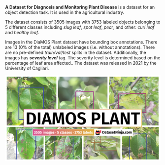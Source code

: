 **A Dataset for Diagnosis and Monitoring Plant Disease** is a dataset for an object detection task. It is used in the agricultural industry. 

The dataset consists of 3505 images with 3753 labeled objects belonging to 5 different classes including *slug leaf*, *spot leaf*, *pear*, and other: *curl leaf* and *healthy leaf*.

Images in the DiaMOS Plant dataset have bounding box annotations. There are 13 (0% of the total) unlabeled images (i.e. without annotations). There are no pre-defined <i>train/val/test</i> splits in the dataset. Additionally, the images has ***severity level*** tag. The severity level is determined based on the percentage of leaf area affected.. The dataset was released in 2021 by the University of Cagliari.

<img src="https://github.com/dataset-ninja/diamos-plant/raw/main/visualizations/poster.png">
